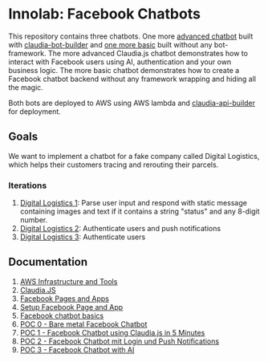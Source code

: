 # Innolab: Facebook Chatbots

This repository contains three chatbots. One more [advanced chatbot](./claudia_bot/README.md) built with [claudia-bot-builder](https://github.com/claudiajs/claudia-bot-builder) and [one more basic](./bare-metal_bot/README.md) built without any bot-framework.
The more advanced Claudia.js chatbot demonstrates how to interact with Facebook users using AI, authentication and your own business logic. The more basic chatbot demonstrates how to create a Facebook chatbot backend without any framework wrapping and hiding all the magic.

Both bots are deployed to AWS using AWS lambda and [claudia-api-builder](https://github.com/claudiajs/claudia-api-builder) for deployment.

## Goals

We want to implement a chatbot for a fake company called Digital Logistics, which helps their customers tracing and rerouting their parcels.

### Iterations

1. [Digital Logistics 1](./digital_logistics_01): Parse user input and respond with static message containing images and text if it contains a string "status" and any 8-digit number.
2. [Digital Logistics 2](./digital_logistics_02): Authenticate users and push notifications
3. [Digital Logistics 3](./digital_logistics_03): Authenticate users

## Documentation

1. [AWS Infrastructure and Tools](docs/aws_infrastructure_tools)
2. [Claudia.JS](docs/claudia_js)
3. [Facebook Pages and Apps](docs/pages_and_apps)
4. [Setup Facebook Page and App](docs/setup_facebook)
5. [Facebook chatbot basics](docs/fb_chatbot_basics)
6. [POC 0 - Bare metal Facebook Chatbot](docs/bare_metal)
7. [POC 1 - Facebook Chatbot using Claudia.js in 5 Minutes](docs/facebook_chatbot_with_claudia_js_in_five_minutes)
8. [POC 2 - Facebook Chatbot mit Login und Push Notifications](docs/facebook_chatbot_with_login_and_push_notifications)
9. [POC 3 - Facebook Chatbot with AI](docs/facebook_chatbot_with_ai)
